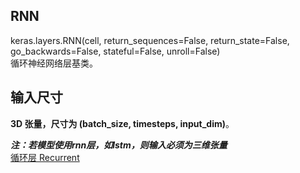 ## RNN
keras.layers.RNN(cell, return_sequences=False, return_state=False, go_backwards=False, stateful=False, unroll=False)  
循环神经网络层基类。

## 输入尺寸
**3D 张量，尺寸为 (batch_size, timesteps, input_dim)**。

***注：若模型使用rnn层，如lstm，则输入必须为三维张量***  
[循环层 Recurrent](https://keras.io/zh/layers/recurrent/)
